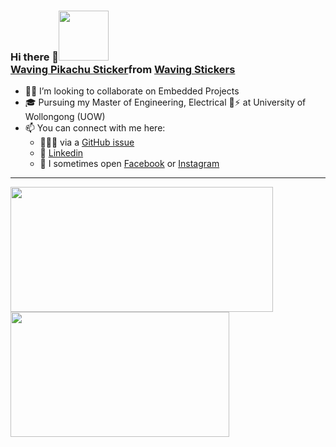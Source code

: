 ### Hi there 👋<img src="https://media.giphy.com/media/31vamYdZV5ISQ/giphy.gif" width="80px"><div class="tenor-gif-embed" data-postid="15583157" data-share-method="host" data-aspect-ratio="1.12676" data-width="100%"><a href="https://tenor.com/view/waving-pikachu-gif-cute-hi-gif-15583157">Waving Pikachu Sticker</a>from <a href="https://tenor.com/search/waving-stickers">Waving Stickers</a></div> <script type="text/javascript" async src="https://tenor.com/embed.js"></script>
<div align="left">
<!--
**utkarshsethi/utkarshsethi** is a ✨ _special_ ✨ repository because its `README.md` (this file) appears on your GitHub profile.

Here are some ideas to get you started:
-->

<!-- - 🔭 I’m currently working on ... -->
<!-- - 🌱 I’m currently learning ... -->
- 🤝🏼 I’m looking to collaborate on Embedded Projects
- 🎓 Pursuing my Master of Engineering, Electrical 🔌⚡ at University of Wollongong (UOW)
- 📫 You can connect with me here:
  - 👩🏻‍💻 via a [GitHub issue](https://github.com/utkarshsethi/utkarshsethi/issues)
  - 💼 [Linkedin](https://www.linkedin.com/in/utkarshsethi/)
  - 💬 I sometimes open [Facebook](https://www.facebook.com/hsraktu.ihtes/) or [Instagram](https://www.instagram.com/hsraktu.ihtes/)
<!--
- 😄 Pronouns: ...
- ⚡ Fun fact: ...
-->

<hr>
<a href="https://github.com/anuraghazra/github-readme-stats" target="_blank">
<img align="center" alt="" width="420" height="200" src="https://github-readme-stats.vercel.app/api?username=utkarshsethi&show_icons=true&include_all_commits=true&theme=apprentice&hide_border=true">

<img align="center" alt="" width="350" height="200" src="https://github-readme-stats.vercel.app/api/top-langs/?username=utkarshsethi&show_icons=true&layout=compact&include_all_commits=true&theme=apprentice&hide_border=true&hide=pascal,roff">
</a>


<!-- Inspired by https://github.com/austintraver/austintraver -->
